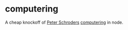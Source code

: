 computering
===========

A cheap knockoff of [Peter Schroders][phoet] [computering][] in node.

[computering]: https://github.com/phoet/computering
[phoet]: https://github.com/phoet
